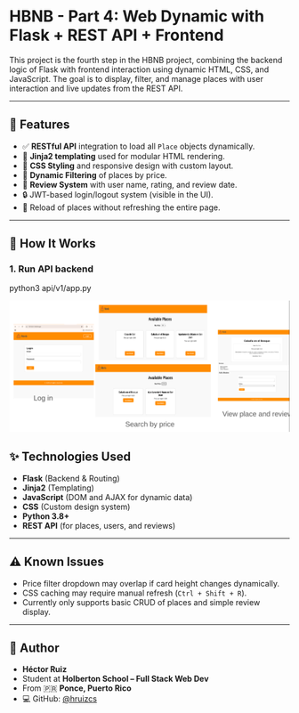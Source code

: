 # HBNB - Part 4: Web Dynamic with Flask + REST API + Frontend

This project is the fourth step in the HBNB project, combining the backend logic of Flask with frontend interaction using dynamic HTML, CSS, and JavaScript. The goal is to display, filter, and manage places with user interaction and live updates from the REST API.

---

## 📌 Features

- ✅ **RESTful API** integration to load all `Place` objects dynamically.
- 🧠 **Jinja2 templating** used for modular HTML rendering.
- 🎨 **CSS Styling** and responsive design with custom layout.
- 🔄 **Dynamic Filtering** of places by price.
- 💬 **Review System** with user name, rating, and review date.
- 🔒 JWT-based login/logout system (visible in the UI).
- 🔁 Reload of places without refreshing the entire page.
---

## 🚀 How It Works

### 1. Run API backend

python3 api/v1/app.py

![Web Screenshot](https://github.com/hruiz1191/holbertonschool-hbnb/blob/main/part4/hbnb/hbnbapp.png)

## ✨ Technologies Used

- **Flask** (Backend & Routing)
- **Jinja2** (Templating)
- **JavaScript** (DOM and AJAX for dynamic data)
- **CSS** (Custom design system)
- **Python 3.8+**
- **REST API** (for places, users, and reviews)

---

## ⚠️ Known Issues

- Price filter dropdown may overlap if card height changes dynamically.
- CSS caching may require manual refresh (`Ctrl + Shift + R`).
- Currently only supports basic CRUD of places and simple review display.

---

## 🙌 Author

- **Héctor Ruiz**
- Student at **Holberton School – Full Stack Web Dev**
- From 🇵🇷 **Ponce, Puerto Rico**
- 💻 GitHub: [@hruizcs](https://github.com/hruizcs)



